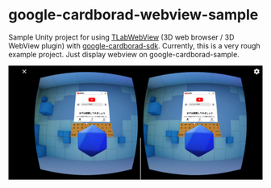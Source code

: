 # google-cardborad-webview-sample

Sample Unity project for using [TLabWebView](https://github.com/TLabAltoh/TLabWebView) (3D web browser / 3D WebView plugin) with [google-cardborad-sdk](https://developers.google.com/cardboard). Currently, this is a very rough example project. Just display webview on google-cardborad-sample.

<img src="Media/screenshot.png"></img>
